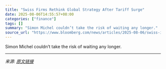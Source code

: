 ```yaml
---
title: "Swiss Firms Rethink Global Strategy After Tariff Surge"
date: 2025-08-06T14:55:57+08:00
categories: ["finance"]
tags: []
summary: "Simon Michel couldn’t take the risk of waiting any longer."
source_url: "https://www.bloomberg.com/news/articles/2025-08-06/swiss-inc-draws-up-emergency-plans-for-39-tariff-blow"
---
```


Simon Michel couldn’t take the risk of waiting any longer.

---

*来源: [原文链接](https://www.bloomberg.com/news/articles/2025-08-06/swiss-inc-draws-up-emergency-plans-for-39-tariff-blow)*
